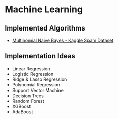 # Machine Learning

## Implemented Algorithms

- [Multinomial Naive Bayes - Kaggle Spam Dataset]()
  
## Implementation Ideas
  
  - Linear Regression
  - Logistic Regression
  - Ridge & Lasso Regression
  - Polynomial Regression
  - Support Vector Machine
  - Decision Trees
  - Random Forest
  - XGBoost
  - AdaBoost
